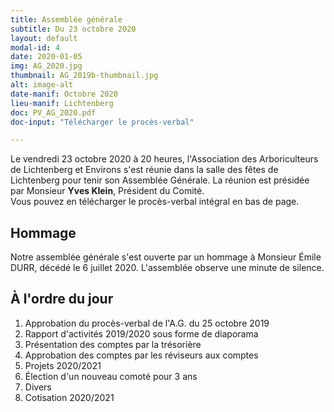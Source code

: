 ```yaml
---
title: Assemblée générale
subtitle: Du 23 octobre 2020
layout: default
modal-id: 4
date: 2020-01-05
img: AG_2020.jpg
thumbnail: AG_2019b-thumbnail.jpg
alt: image-alt
date-manif: Octobre 2020
lieu-manif: Lichtenberg
doc: PV_AG_2020.pdf
doc-input: "Télécharger le procès-verbal"

---
```

Le vendredi 23 octobre 2020 à 20 heures, l'Association des Arboriculteurs de Lichtenberg et Environs s'est réunie dans la salle des fêtes de Lichtenberg pour tenir son Assemblée Générale. La réunion est présidée par Monsieur **Yves Klein**, Président du Comité.  
Vous pouvez en télécharger le procès-verbal intégral en bas de page.

## Hommage ##
Notre assemblée générale s'est ouverte par un hommage à Monsieur Émile DURR, décédé le 6 juillet 2020. L'assemblée observe une minute de silence.  


## À l'ordre du jour ##

1. Approbation du procès-verbal de l'A.G. du 25 octobre 2019  
2. Rapport d'activités 2019/2020 sous forme de diaporama
3. Présentation des comptes par la trésorière
4. Approbation des comptes par les réviseurs aux comptes
5. Projets 2020/2021
6. Élection d'un nouveau comoté pour 3 ans
7. Divers
8. Cotisation 2020/2021


